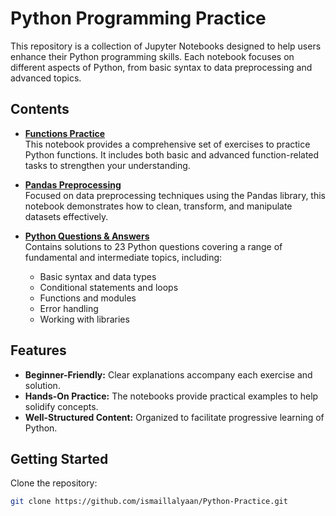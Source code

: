 # Python Programming Practice

This repository is a collection of Jupyter Notebooks designed to help users enhance their Python programming skills. Each notebook focuses on different aspects of Python, from basic syntax to data preprocessing and advanced topics.

## Contents

- **[Functions Practice](Functions%20Practice.ipynb)**  
  This notebook provides a comprehensive set of exercises to practice Python functions. It includes both basic and advanced function-related tasks to strengthen your understanding.

- **[Pandas Preprocessing](Pandas%20preprocessing.ipynb)**  
  Focused on data preprocessing techniques using the Pandas library, this notebook demonstrates how to clean, transform, and manipulate datasets effectively.

- **[Python Questions & Answers](PythonQuestions%26Answers.ipynb)**  
  Contains solutions to 23 Python questions covering a range of fundamental and intermediate topics, including:
  - Basic syntax and data types
  - Conditional statements and loops
  - Functions and modules
  - Error handling
  - Working with libraries

## Features

- **Beginner-Friendly:** Clear explanations accompany each exercise and solution.
- **Hands-On Practice:** The notebooks provide practical examples to help solidify concepts.
- **Well-Structured Content:** Organized to facilitate progressive learning of Python.

## Getting Started

Clone the repository:  
   ```bash
  git clone https://github.com/ismaillalyaan/Python-Practice.git
